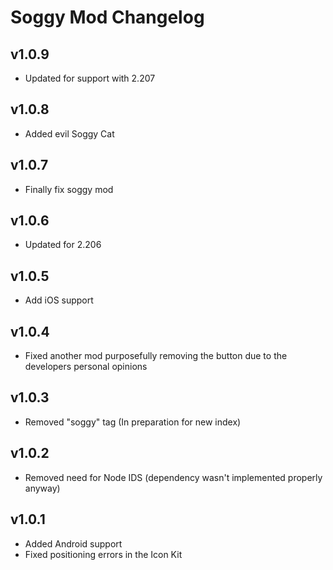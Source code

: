 # Soggy Mod Changelog
## v1.0.9
- Updated for support with 2.207
## v1.0.8
- Added evil Soggy Cat
## v1.0.7
- Finally fix soggy mod
## v1.0.6
- Updated for 2.206
## v1.0.5
- Add iOS support
## v1.0.4
- Fixed another mod purposefully removing the button due to the developers personal opinions
## v1.0.3
- Removed "soggy" tag (In preparation for new index)
## v1.0.2
- Removed need for Node IDS (dependency wasn't implemented properly anyway)
## v1.0.1
- Added Android support
- Fixed positioning errors in the Icon Kit